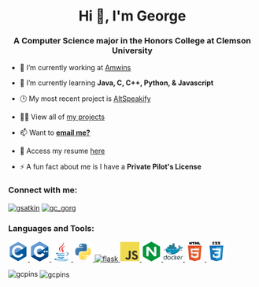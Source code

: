 <h1 align="center">Hi 👋, I'm George</h1>
<h3 align="center">A Computer Science major in the Honors College at Clemson University</h3>

- 🔭 I’m currently working at [Amwins](https://www.amwins.com/)

- 🌱 I’m currently learning **Java, C, C++, Python, & Javascript**

- 🕒 My most recent project is [AltSpeakify](https://gh.gcpins.dev/AltSpeakify)

- 👨‍💻 View all of [my projects](https://gh.gcpins.dev)

- 📫 Want to [**email me?**](mailto:gsatkin@clemson.edu)

- 📄 Access my resume [here](https://gcpins.github.io/files/resume.pdf)

- ⚡ A fun fact about me is I have a **Private Pilot's License**

<h3 align="left">Connect with me:</h3>
<p align="left">
<a href="https://linkedin.com/in/gsatkin" target="blank"><img align="center" src="https://raw.githubusercontent.com/rahuldkjain/github-profile-readme-generator/master/src/images/icons/Social/linked-in-alt.svg" alt="gsatkin" height="30" width="40" /></a>
<a href="https://instagram.com/gc_gorg" target="blank"><img align="center" src="https://raw.githubusercontent.com/rahuldkjain/github-profile-readme-generator/master/src/images/icons/Social/instagram.svg" alt="gc_gorg" height="30" width="40" /></a>
</p>

<h3 align="left">Languages and Tools:</h3>
<p align="left"> <a href="https://www.cprogramming.com/" target="_blank" rel="noreferrer"> <img src="https://raw.githubusercontent.com/devicons/devicon/master/icons/c/c-original.svg" alt="c" width="40" height="40"/> </a> <a href="https://www.w3schools.com/cpp/" target="_blank" rel="noreferrer"> <img src="https://raw.githubusercontent.com/devicons/devicon/master/icons/cplusplus/cplusplus-original.svg" alt="cplusplus" width="40" height="40"/> </a> <a href="https://www.java.com" target="_blank" rel="noreferrer"> <img src="https://raw.githubusercontent.com/devicons/devicon/master/icons/java/java-original.svg" alt="java" width="40" height="40"/> </a> <a href="https://www.python.org" target="_blank" rel="noreferrer"> <img src="https://raw.githubusercontent.com/devicons/devicon/master/icons/python/python-original.svg" alt="python" width="40" height="40"/> </a> <a href="https://flask.palletsprojects.com/" target="_blank" rel="noreferrer"> <img src="https://www.vectorlogo.zone/logos/pocoo_flask/pocoo_flask-icon.svg" alt="flask" width="40" height="40"/> </a> <a href="https://developer.mozilla.org/en-US/docs/Web/JavaScript" target="_blank" rel="noreferrer"> <img src="https://raw.githubusercontent.com/devicons/devicon/master/icons/javascript/javascript-original.svg" alt="javascript" width="40" height="40"/> </a> <a href="https://www.nginx.com" target="_blank" rel="noreferrer"> <img src="https://raw.githubusercontent.com/devicons/devicon/master/icons/nginx/nginx-original.svg" alt="nginx" width="40" height="40"/> </a> <a href="https://www.docker.com/" target="_blank" rel="noreferrer"> <img src="https://raw.githubusercontent.com/devicons/devicon/master/icons/docker/docker-original-wordmark.svg" alt="docker" width="40" height="40"/> </a> <a href="https://www.w3.org/html/" target="_blank" rel="noreferrer"> <img src="https://raw.githubusercontent.com/devicons/devicon/master/icons/html5/html5-original-wordmark.svg" alt="html5" width="40" height="40"/> </a> <a href="https://www.w3schools.com/css/" target="_blank" rel="noreferrer"> <img src="https://raw.githubusercontent.com/devicons/devicon/master/icons/css3/css3-original-wordmark.svg" alt="css3" width="40" height="40"/> </a> </p>

<p><img align="left" src="https://github-readme-stats.vercel.app/api/top-langs?username=gcpins&show_icons=true&locale=en&layout=compact" alt="gcpins" /></p>

<p>&nbsp;<img align="center" src="https://github-readme-stats.vercel.app/api?username=gcpins&show_icons=true&locale=en" alt="gcpins" /></p>


